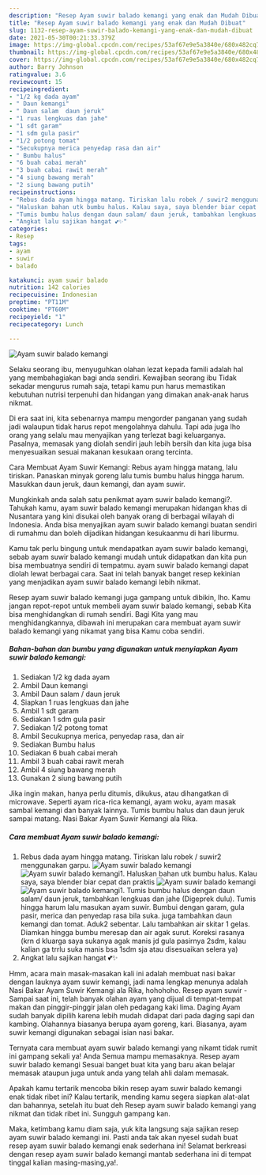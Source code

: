 ```yaml
---
description: "Resep Ayam suwir balado kemangi yang enak dan Mudah Dibuat"
title: "Resep Ayam suwir balado kemangi yang enak dan Mudah Dibuat"
slug: 1132-resep-ayam-suwir-balado-kemangi-yang-enak-dan-mudah-dibuat
date: 2021-05-30T00:21:33.379Z
image: https://img-global.cpcdn.com/recipes/53af67e9e5a3840e/680x482cq70/ayam-suwir-balado-kemangi-foto-resep-utama.jpg
thumbnail: https://img-global.cpcdn.com/recipes/53af67e9e5a3840e/680x482cq70/ayam-suwir-balado-kemangi-foto-resep-utama.jpg
cover: https://img-global.cpcdn.com/recipes/53af67e9e5a3840e/680x482cq70/ayam-suwir-balado-kemangi-foto-resep-utama.jpg
author: Barry Johnson
ratingvalue: 3.6
reviewcount: 15
recipeingredient:
- "1/2 kg dada ayam"
- " Daun kemangi"
- " Daun salam  daun jeruk"
- "1 ruas lengkuas dan jahe"
- "1 sdt garam"
- "1 sdm gula pasir"
- "1/2 potong tomat"
- "Secukupnya merica penyedap rasa dan air"
- " Bumbu halus"
- "6 buah cabai merah"
- "3 buah cabai rawit merah"
- "4 siung bawang merah"
- "2 siung bawang putih"
recipeinstructions:
- "Rebus dada ayam hingga matang. Tiriskan lalu robek / suwir2 menggunakan garpu."
- "Haluskan bahan utk bumbu halus. Kalau saya, saya blender biar cepat dan praktis"
- "Tumis bumbu halus dengan daun salam/ daun jeruk, tambahkan lengkuas dan jahe (Digeprek dulu). Tumis hingga harum lalu masukan ayam suwir. Bumbui dengan garam, gula pasir, merica dan penyedap rasa bila suka. juga tambahkan daun kemangi dan tomat. Aduk2 sebentar. Lalu tambahkan air skitar 1 gelas. Diamkan hingga bumbu meresap dan air agak surut. Koreksi rasanya (krn d kluarga saya sukanya agak manis jd gula pasirnya 2sdm, kalau kalian ga trrlu suka manis bsa 1sdm sja atau disesuaikan selera ya)"
- "Angkat lalu sajikan hangat 💕✨"
categories:
- Resep
tags:
- ayam
- suwir
- balado

katakunci: ayam suwir balado 
nutrition: 142 calories
recipecuisine: Indonesian
preptime: "PT11M"
cooktime: "PT60M"
recipeyield: "1"
recipecategory: Lunch

---
```



![Ayam suwir balado kemangi](https://img-global.cpcdn.com/recipes/53af67e9e5a3840e/680x482cq70/ayam-suwir-balado-kemangi-foto-resep-utama.jpg)

Selaku seorang ibu, menyuguhkan olahan lezat kepada famili adalah hal yang membahagiakan bagi anda sendiri. Kewajiban seorang ibu Tidak sekadar mengurus rumah saja, tetapi kamu pun harus memastikan kebutuhan nutrisi terpenuhi dan hidangan yang dimakan anak-anak harus nikmat.

Di era  saat ini, kita sebenarnya mampu mengorder panganan yang sudah jadi walaupun tidak harus repot mengolahnya dahulu. Tapi ada juga lho orang yang selalu mau menyajikan yang terlezat bagi keluarganya. Pasalnya, memasak yang diolah sendiri jauh lebih bersih dan kita juga bisa menyesuaikan sesuai makanan kesukaan orang tercinta. 

Cara Membuat Ayam Suwir Kemangi: Rebus ayam hingga matang, lalu tiriskan. Panaskan minyak goreng lalu tumis bumbu halus hingga harum. Masukkan daun jeruk, daun kemangi, dan ayam suwir.

Mungkinkah anda salah satu penikmat ayam suwir balado kemangi?. Tahukah kamu, ayam suwir balado kemangi merupakan hidangan khas di Nusantara yang kini disukai oleh banyak orang di berbagai wilayah di Indonesia. Anda bisa menyajikan ayam suwir balado kemangi buatan sendiri di rumahmu dan boleh dijadikan hidangan kesukaanmu di hari liburmu.

Kamu tak perlu bingung untuk mendapatkan ayam suwir balado kemangi, sebab ayam suwir balado kemangi mudah untuk didapatkan dan kita pun bisa membuatnya sendiri di tempatmu. ayam suwir balado kemangi dapat diolah lewat berbagai cara. Saat ini telah banyak banget resep kekinian yang menjadikan ayam suwir balado kemangi lebih nikmat.

Resep ayam suwir balado kemangi juga gampang untuk dibikin, lho. Kamu jangan repot-repot untuk membeli ayam suwir balado kemangi, sebab Kita bisa menghidangkan di rumah sendiri. Bagi Kita yang mau menghidangkannya, dibawah ini merupakan cara membuat ayam suwir balado kemangi yang nikamat yang bisa Kamu coba sendiri.

<!--inarticleads1-->

##### Bahan-bahan dan bumbu yang digunakan untuk menyiapkan Ayam suwir balado kemangi:

1. Sediakan 1/2 kg dada ayam
1. Ambil  Daun kemangi
1. Ambil  Daun salam / daun jeruk
1. Siapkan 1 ruas lengkuas dan jahe
1. Ambil 1 sdt garam
1. Sediakan 1 sdm gula pasir
1. Sediakan 1/2 potong tomat
1. Ambil Secukupnya merica, penyedap rasa, dan air
1. Sediakan  Bumbu halus
1. Sediakan 6 buah cabai merah
1. Ambil 3 buah cabai rawit merah
1. Ambil 4 siung bawang merah
1. Gunakan 2 siung bawang putih


Jika ingin makan, hanya perlu ditumis, dikukus, atau dihangatkan di microwave. Seperti ayam rica-rica kemangi, ayam woku, ayam masak sambal kemangi dan banyak lainnya. Tumis bumbu halus dan daun jeruk sampai matang. Nasi Bakar Ayam Suwir Kemangi ala Rika. 

<!--inarticleads2-->

##### Cara membuat Ayam suwir balado kemangi:

1. Rebus dada ayam hingga matang. Tiriskan lalu robek / suwir2 menggunakan garpu.
<img src="https://img-global.cpcdn.com/steps/b479d23a4a986bfb/160x128cq70/ayam-suwir-balado-kemangi-langkah-memasak-1-foto.jpg" alt="Ayam suwir balado kemangi"><img src="https://img-global.cpcdn.com/steps/21bdfe611503b2f9/160x128cq70/ayam-suwir-balado-kemangi-langkah-memasak-1-foto.jpg" alt="Ayam suwir balado kemangi">1. Haluskan bahan utk bumbu halus. Kalau saya, saya blender biar cepat dan praktis
<img src="https://img-global.cpcdn.com/steps/8c99fb4c2b2d87b8/160x128cq70/ayam-suwir-balado-kemangi-langkah-memasak-2-foto.jpg" alt="Ayam suwir balado kemangi"><img src="https://img-global.cpcdn.com/steps/590224b90658d962/160x128cq70/ayam-suwir-balado-kemangi-langkah-memasak-2-foto.jpg" alt="Ayam suwir balado kemangi">1. Tumis bumbu halus dengan daun salam/ daun jeruk, tambahkan lengkuas dan jahe (Digeprek dulu). Tumis hingga harum lalu masukan ayam suwir. Bumbui dengan garam, gula pasir, merica dan penyedap rasa bila suka. juga tambahkan daun kemangi dan tomat. Aduk2 sebentar. Lalu tambahkan air skitar 1 gelas. Diamkan hingga bumbu meresap dan air agak surut. Koreksi rasanya (krn d kluarga saya sukanya agak manis jd gula pasirnya 2sdm, kalau kalian ga trrlu suka manis bsa 1sdm sja atau disesuaikan selera ya)
1. Angkat lalu sajikan hangat 💕✨


Hmm, acara main masak-masakan kali ini adalah membuat nasi bakar dengan lauknya ayam suwir kemangi, jadi nama lengkap menunya adalah Nasi Bakar Ayam Suwir Kemangi ala Rika, hohohoho. Resep ayam suwir - Sampai saat ini, telah banyak olahan ayam yang dijual di tempat-tempat makan dan pinggir-pinggir jalan oleh pedagang kaki lima. Daging Ayam sudah banyak dipilih karena lebih mudah didapat dari pada daging sapi dan kambing. Olahannya biasanya berupa ayam goreng, kari. Biasanya, ayam suwir kemangi digunakan sebagai isian nasi bakar. 

Ternyata cara membuat ayam suwir balado kemangi yang nikamt tidak rumit ini gampang sekali ya! Anda Semua mampu memasaknya. Resep ayam suwir balado kemangi Sesuai banget buat kita yang baru akan belajar memasak ataupun juga untuk anda yang telah ahli dalam memasak.

Apakah kamu tertarik mencoba bikin resep ayam suwir balado kemangi enak tidak ribet ini? Kalau tertarik, mending kamu segera siapkan alat-alat dan bahannya, setelah itu buat deh Resep ayam suwir balado kemangi yang nikmat dan tidak ribet ini. Sungguh gampang kan. 

Maka, ketimbang kamu diam saja, yuk kita langsung saja sajikan resep ayam suwir balado kemangi ini. Pasti anda tak akan nyesel sudah buat resep ayam suwir balado kemangi enak sederhana ini! Selamat berkreasi dengan resep ayam suwir balado kemangi mantab sederhana ini di tempat tinggal kalian masing-masing,ya!.

